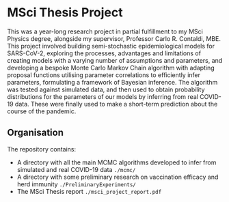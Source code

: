 # MSci Thesis Project #

This was a year-long research project in partial fulfillment to my MSci Physics degree, alongside my supervisor, Professor Carlo R. Contaldi, MBE. This project involved building semi-stochastic epidemiological models for SARS-CoV-2, exploring the processes, advantages and limitations of creating models with a varying number of assumptions and parameters, and developing a bespoke Monte Carlo Markov Chain algorithm with adapting proposal functions utilising parameter correlations to efficiently infer parameters, formulating a framework of Bayesian inference. The algorithm was tested against simulated data, and then used to obtain probability distributions for the parameters of our models by inferring from real COVID-19 data. These were finally used to make a short-term prediction about the course of the pandemic.

## Organisation ##
The repository contains:
- A directory with all the main MCMC algorithms developed to infer from simulated and real COVID-19 data `./mcmc/`
- A directory with some preliminary research on vaccination efficacy and herd immunity `./PreliminaryExperiments/`
- The MSci Thesis report `./msci_project_report.pdf`
